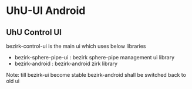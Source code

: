 # UhU-UI Android

## UhU Control UI
bezirk-control-ui is the main ui which uses below libraries

* bezirk-sphere-pipe-ui : bezirk sphere-pipe management ui library
* bezirk-android : bezirk-android zirk library

Note: till bezirk-ui become stable bezirk-android shall be switched back to old ui 
